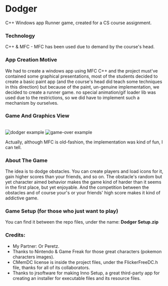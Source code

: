 # Dodger
C++ Windows app Runner game, created for a CS course assignment.

### Technology
C++ & MFC - MFC has been used due to demand by the course's head.

### App Creation Motive

We had to create a windows app using MFC C++ and the project must've contained some graphical presentations,
most of the students decided to create a basic paint app (and the course's head did teach some techniques in this direction)
but because of the paint, un-genuine implementation, we decided to create a runner game.
no special animation/gif loader lib was used due to the restrictions, so we did have to implement such a mechanism by ourselves.

### Game And Graphics View
<br>
<img src="https://i.ibb.co/qMYSDq0/ezgif-5-b01d7d0c9e7f.gif" alt="dodger example" border="0">
<img src="https://i.ibb.co/5L6wXrw/ezgif-5-075b302f32b8.gif" alt="game-over example" border="0">

Actually, although MFC is old-fashion, the implementation was kind of fun, I can tell.

### About The Game

The idea is to dodge obstacles.
You can create players and load icons for it, gain higher scores than your friends, and so on.
The obstacle's random but yet character aimed behavior makes the game kind of harder than it seems in the first place, but yet enjoyable.
And the competition between the obstacles and of course your's or your friends' high score makes it kind of addictive game.

### Game Setup (for those who just want to play)
You can find it between the repo files, under the name: <strong>Dodger Setup.zip</strong>

### Credits:
* My Partner: Or Peretz.
* Thanks to Nintendo & Game Freak for those great characters (pokemon characters images).
* CMemDC license is inside the project files, under the FlickerFreeDC.h file, thanks for all of its collaborators.
* Thanks to jrsoftware for making Inno Setup, a great third-party app for creating an installer for executable files and its resource files.
